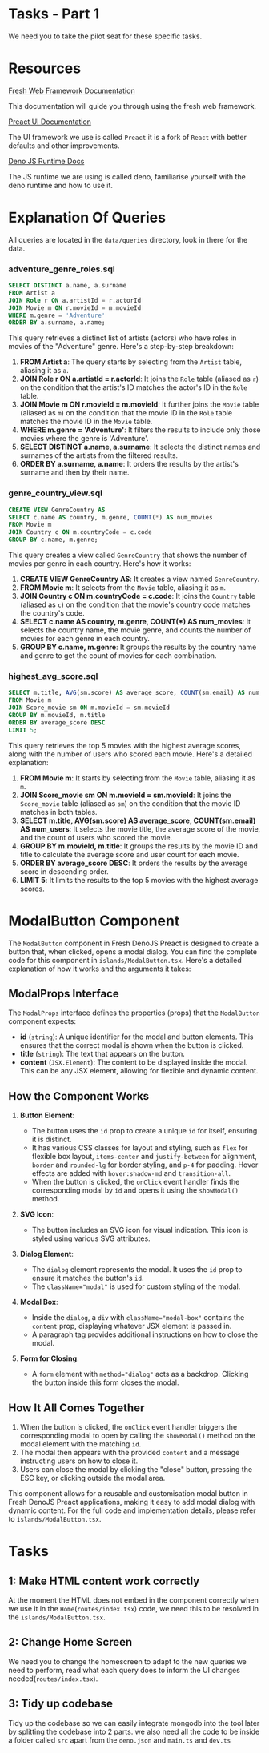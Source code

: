# Tasks - Part 1

We need you to take the pilot seat for these specific tasks.

# Resources

[Fresh Web Framework Documentation](https://fresh.deno.dev/docs/introduction)

This documentation will guide you through using the fresh web framework.

[Preact UI Documentation](https://preactjs.com/guide/v10/getting-started)

The UI framework we use is called `Preact` it is a fork of `React` with better defaults and other improvements.

[Deno JS Runtime Docs](https://docs.deno.com/runtime/manual)

The JS runtime we are using is called deno, familiarise yourself with the deno runtime and how to use it.

# Explanation Of Queries

All queries are located in the `data/queries` directory, look in there for the data.

### adventure_genre_roles.sql

```sql
SELECT DISTINCT a.name, a.surname
FROM Artist a
JOIN Role r ON a.artistId = r.actorId
JOIN Movie m ON r.movieId = m.movieId
WHERE m.genre = 'Adventure'
ORDER BY a.surname, a.name;
```

This query retrieves a distinct list of artists (actors) who have roles in movies of the "Adventure" genre. Here's a step-by-step breakdown:

1. **FROM Artist a**: The query starts by selecting from the `Artist` table, aliasing it as `a`.
2. **JOIN Role r ON a.artistId = r.actorId**: It joins the `Role` table (aliased as `r`) on the condition that the artist's ID matches the actor's ID in the `Role` table.
3. **JOIN Movie m ON r.movieId = m.movieId**: It further joins the `Movie` table (aliased as `m`) on the condition that the movie ID in the `Role` table matches the movie ID in the `Movie` table.
4. **WHERE m.genre = 'Adventure'**: It filters the results to include only those movies where the genre is 'Adventure'.
5. **SELECT DISTINCT a.name, a.surname**: It selects the distinct names and surnames of the artists from the filtered results.
6. **ORDER BY a.surname, a.name**: It orders the results by the artist's surname and then by their name.

### genre_country_view.sql

```sql
CREATE VIEW GenreCountry AS
SELECT c.name AS country, m.genre, COUNT(*) AS num_movies
FROM Movie m
JOIN Country c ON m.countryCode = c.code
GROUP BY c.name, m.genre;
```

This query creates a view called `GenreCountry` that shows the number of movies per genre in each country. Here's how it works:

1. **CREATE VIEW GenreCountry AS**: It creates a view named `GenreCountry`.
2. **FROM Movie m**: It selects from the `Movie` table, aliasing it as `m`.
3. **JOIN Country c ON m.countryCode = c.code**: It joins the `Country` table (aliased as `c`) on the condition that the movie's country code matches the country's code.
4. **SELECT c.name AS country, m.genre, COUNT(*) AS num_movies**: It selects the country name, the movie genre, and counts the number of movies for each genre in each country.
5. **GROUP BY c.name, m.genre**: It groups the results by the country name and genre to get the count of movies for each combination.

### highest_avg_score.sql

```sql
SELECT m.title, AVG(sm.score) AS average_score, COUNT(sm.email) AS num_users
FROM Movie m
JOIN Score_movie sm ON m.movieId = sm.movieId
GROUP BY m.movieId, m.title
ORDER BY average_score DESC
LIMIT 5;
```

This query retrieves the top 5 movies with the highest average scores, along with the number of users who scored each movie. Here's a detailed explanation:

1. **FROM Movie m**: It starts by selecting from the `Movie` table, aliasing it as `m`.
2. **JOIN Score_movie sm ON m.movieId = sm.movieId**: It joins the `Score_movie` table (aliased as `sm`) on the condition that the movie ID matches in both tables.
3. **SELECT m.title, AVG(sm.score) AS average_score, COUNT(sm.email) AS num_users**: It selects the movie title, the average score of the movie, and the count of users who scored the movie.
4. **GROUP BY m.movieId, m.title**: It groups the results by the movie ID and title to calculate the average score and user count for each movie.
5. **ORDER BY average_score DESC**: It orders the results by the average score in descending order.
6. **LIMIT 5**: It limits the results to the top 5 movies with the highest average scores.



# ModalButton Component

The `ModalButton` component in Fresh DenoJS Preact is designed to create a button that, when clicked, opens a modal dialog. You can find the complete code for this component in `islands/ModalButton.tsx`. Here's a detailed explanation of how it works and the arguments it takes:

## ModalProps Interface

The `ModalProps` interface defines the properties (props) that the `ModalButton` component expects:

- **id** (`string`): A unique identifier for the modal and button elements. This ensures that the correct modal is shown when the button is clicked.
- **title** (`string`): The text that appears on the button.
- **content** (`JSX.Element`): The content to be displayed inside the modal. This can be any JSX element, allowing for flexible and dynamic content.

## How the Component Works

1. **Button Element**:
   
   - The button uses the `id` prop to create a unique `id` for itself, ensuring it is distinct.
   - It has various CSS classes for layout and styling, such as `flex` for flexible box layout, `items-center` and `justify-between` for alignment, `border` and `rounded-lg` for border styling, and `p-4` for padding. Hover effects are added with `hover:shadow-md` and `transition-all`.
   - When the button is clicked, the `onClick` event handler finds the corresponding modal by `id` and opens it using the `showModal()` method.

2. **SVG Icon**:
   
   - The button includes an SVG icon for visual indication. This icon is styled using various SVG attributes.

3. **Dialog Element**:
   
   - The `dialog` element represents the modal. It uses the `id` prop to ensure it matches the button's `id`.
   - The `className="modal"` is used for custom styling of the modal.

4. **Modal Box**:
   
   - Inside the `dialog`, a `div` with `className="modal-box"` contains the `content` prop, displaying whatever JSX element is passed in.
   - A paragraph tag provides additional instructions on how to close the modal.

5. **Form for Closing**:
   
   - A `form` element with `method="dialog"` acts as a backdrop. Clicking the button inside this form closes the modal.

## How It All Comes Together

1. When the button is clicked, the `onClick` event handler triggers the corresponding modal to open by calling the `showModal()` method on the modal element with the matching `id`.
2. The modal then appears with the provided `content` and a message instructing users on how to close it.
3. Users can close the modal by clicking the "close" button, pressing the ESC key, or clicking outside the modal area.

This component allows for a reusable and customisation modal button in Fresh DenoJS Preact applications, making it easy to add modal dialog with dynamic content. For the full code and implementation details, please refer to `islands/ModalButton.tsx`.

# Tasks

## 1: Make HTML content work correctly

At the moment the HTML does not embed in the component correctly when we use it in the `Home`(`routes/index.tsx`) code, we need this to be resolved in the `islands/ModalButton.tsx`.

## 2: Change Home Screen

We need you to change the homescreen to adapt to the new queries we need to perform, read what each query does to inform the UI changes needed(`routes/index.tsx`).

## 3: Tidy up codebase

 Tidy up the codebase so we can easily integrate mongodb into the tool later by splitting the codebase into 2 parts. we also need all the code to be inside a folder called `src` apart from the `deno.json` and `main.ts` and `dev.ts`




